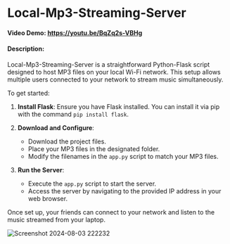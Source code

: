 # Local-Mp3-Streaming-Server
#### Video Demo:  <URL HERE> https://youtu.be/BqZq2s-VBHg
#### Description:
Local-Mp3-Streaming-Server is a straightforward Python-Flask script designed to host MP3 files on your local Wi-Fi network. This setup allows multiple users connected to your network to stream music simultaneously.

To get started:

1. **Install Flask**: Ensure you have Flask installed. You can install it via pip with the command `pip install flask`.

2. **Download and Configure**:
   - Download the project files.
   - Place your MP3 files in the designated folder.
   - Modify the filenames in the `app.py` script to match your MP3 files.

3. **Run the Server**:
   - Execute the `app.py` script to start the server.
   - Access the server by navigating to the provided IP address in your web browser.

Once set up, your friends can connect to your network and listen to the music streamed from your laptop.

![Screenshot 2024-08-03 222232](https://github.com/user-attachments/assets/7ab7fe19-ff67-4e7d-bcdc-ab7269e67136)
